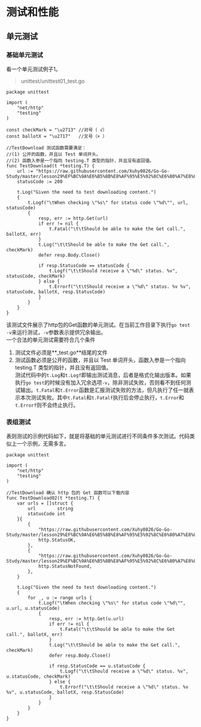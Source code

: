 # 测试和性能

## 单元测试

### 基础单元测试
看一个单元测试例子1。
> unittest/unittest01_test.go
```
package unittest

import (
	"net/http"
	"testing"
)

const checkMark = "\u2713" //对号（ √）
const ballotX = "\u2717"   //叉号（× ）

//TestDownload 测试函数需要满足：
//(1) 公开的函数，并且以 Test 单词开头。
//(2) 函数入参是一个指向 testing.T 类型的指针，并且没有返回值。
func TestDownload(t *testing.T) {
	url := "https://raw.githubusercontent.com/Xuhy0826/Go-Go-Study/master/lesson29%EF%BC%9A%E6%B5%8B%E8%AF%95%E5%92%8C%E6%80%A7%E8%83%BD/resource/data/index.html"
	statusCode := 200

	t.Log("Given the need to test downloading content.")
	{
		t.Logf("\tWhen checking \"%s\" for status code \"%d\"", url, statusCode)
		{
			resp, err := http.Get(url)
			if err != nil {
				t.Fatal("\t\tShould be able to make the Get call.", ballotX, err)
			}
			t.Log("\t\tShould be able to make the Get call.", checkMark)
			defer resp.Body.Close()

			if resp.StatusCode == statusCode {
				t.Logf("\t\tShould receive a \"%d\" status. %v", statusCode, checkMark)
			} else {
				t.Errorf("\t\tShould receive a \"%d\" status. %v %v", statusCode, ballotX, resp.StatusCode)
			}
		}
	}
}

```
该测试文件展示了http包的Get函数的单元测试。在当前工作目录下执行`go test -v`来运行测试，`-v`参数表示提供冗余输出。  
一个合法的单元测试需要符合几个条件
1. 测试文件必须是**_test.go**结尾的文件
2. 测试函数必须是公开的函数，并且以 Test 单词开头，函数入参是一个指向 testing.T 类型的指针，并且没有返回值。  
测试代码中的`t.Log`和`t.Logf`即输出测试消息，后者是格式化输出版本。如果执行`go test`的时候没有加入冗余选项`-v`，除非测试失败，否则看不到任何测试输出。`t.Fatal`和`t.Error`函数是汇报测试失败的方法，但凡执行了任一就表示本次测试失败。其中`t.Fatal`和`t.Fatalf`执行后会停止执行，`t.Error`和`t.Errorf`则不会终止执行。

### 表组测试
表则测试的示例代码如下，就是将基础的单元测试进行不同条件多次测试。代码类似上一个示例，无需多言。
```
package unittest

import (
	"net/http"
	"testing"
)

//TestDownload 确认 http 包的 Get 函数可以下载内容
func TestDownload02(t *testing.T) {
	var urls = []struct {
		url        string
		statusCode int
	}{
		{
			"https://raw.githubusercontent.com/Xuhy0826/Go-Go-Study/master/lesson29%EF%BC%9A%E6%B5%8B%E8%AF%95%E5%92%8C%E6%80%A7%E8%83%BD/resource/data/index.html",
			http.StatusOK,
		},
		{
			"https://raw.githubusercontent.com/Xuhy0826/Go-Go-Study/master/lesson29%EF%BC%9A%E6%B5%8B%E8%AF%95%E5%92%8C%E6%80%A7%E8%83%BD/resource/data/index1.html",
			http.StatusNotFound,
		},
	}

	t.Log("Given the need to test downloading content.")
	{
		for _, u := range urls {
			t.Logf("\tWhen checking \"%s\" for status code \"%d\"", u.url, u.statusCode)
			{
				resp, err := http.Get(u.url)
				if err != nil {
					t.Fatal("\t\tShould be able to make the Get call.", ballotX, err)
				}
				t.Log("\t\tShould be able to make the Get call.", checkMark)
				defer resp.Body.Close()

				if resp.StatusCode == u.statusCode {
					t.Logf("\t\tShould receive a \"%d\" status. %v", u.statusCode, checkMark)
				} else {
					t.Errorf("\t\tShould receive a \"%d\" status. %v %v", u.statusCode, ballotX, resp.StatusCode)
				}
			}
		}
	}
}
```